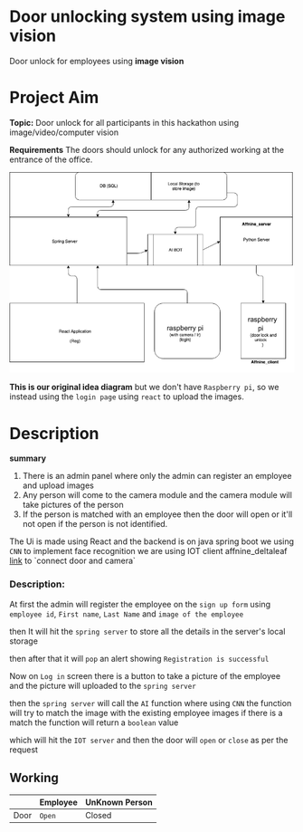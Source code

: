 # **Door unlocking system using image vision**

Door unlock for employees using **image vision**


# Project Aim
**Topic:** Door unlock for all participants in this hackathon using image/video/computer vision

**Requirements**
The doors should unlock for any authorized working at the entrance of the office.

![diagram](https://raw.githubusercontent.com/chayandatta/face_recognition/master/dia.png)

**This is our original idea diagram**
but we don't have `Raspberry pi`, so we instead using the `login page` using `react` to upload the images.



# Description
**summary**
1) There is an admin panel where only the admin can register an employee and upload images
2) Any person will come to the camera module and the camera module will take pictures of the person
3) If the person is matched with an employee then the door will open or it'll not open if the person is not identified.

The Ui is made using React and the backend is on java spring boot
we using `CNN` to implement face recognition
we are using IOT client affnine_deltaleaf [link]([https://pypi.org/project/affnine-deltaleaf/](https://pypi.org/project/affnine-deltaleaf/)) to `connect door and camera` 

###  Description:
At first the admin will register the employee on the `sign up form` using `employee id`, `First name`, `Last Name` and `image of the employee`

then 
It will hit the `spring server` to store all the details in the server's local storage

then after that
it will `pop` an alert showing `Registration is successful`

Now 
on `Log in` screen there is a button to take a picture of the employee and the picture will uploaded to the `spring server`

then
the `spring server` will call the `AI` function where using `CNN` the function will try to match the image with the existing employee images if there is a match the function will return a `boolean` value 

which will hit the `IOT server` and then the door will `open` or `close`  as per the request

## Working

|                |Employee                         |UnKnown Person                         |
|----------------|-------------------------------|-----------------------------|
|Door|`Open`            |Closed           |





```

